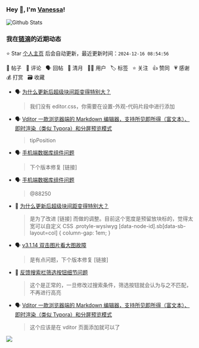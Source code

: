 ### Hey 👋, I'm [Vanessa](http://vanessa.b3log.org/)!

![Github Stats](https://github-readme-stats.vercel.app/api?username=Vanessa219&show_icons=true)

<!--events start -->

### 我在[链滴](https://ld246.com)的近期动态

⭐️ Star [个人主页](https://github.com/Vanessa219/Vanessa219) 后会自动更新，最近更新时间：`2024-12-16 08:54:56`

📝 帖子 &nbsp; 💬 评论 &nbsp; 🗣 回帖 &nbsp; 🌙 清月 &nbsp; 👨‍💻 用户 &nbsp; 🏷️ 标签 &nbsp; ⭐️ 关注 &nbsp; 👍 赞同 &nbsp; 💗 感谢 &nbsp; 💰 打赏 &nbsp; 🗃 收藏

* 🗣 [为什么更新后超级块间距变得特别大？](https://ld246.com/article/1733980600936/comment/1734142781657#comments)

  > 我们没有 editor.css，你需要在设置-外观-代码片段中进行添加
* 🗣 [Vditor 一款浏览器端的 Markdown 编辑器，支持所见即所得（富文本）、即时渲染（类似 Typora）和分屏预览模式](https://ld246.com/article/1549638745630/comment/1734059063620#comments)

  > tipPosition
* 🗣 [手机端数据库组件问题](https://ld246.com/article/1734018624070/comment/1734071287787#comments)

  > 下个版本修复 [链接]
* 🗣 [手机端数据库组件问题](https://ld246.com/article/1734018624070/comment/1734020666837#comments)

  > @88250
* 💬 [为什么更新后超级块间距变得特别大？](https://ld246.com/article/1733980600936/comment/1734051696430#comments)

  > 是为了改进 [链接] 而做的调整。目前这个宽度是预留放块标的，觉得太宽可以自定义 CSS .protyle-wysiwyg [data-node-id].sb[data-sb-layout=col] { column-gap: 1em; }
* 🗣 [v3.1.14 双击图片看大图故障](https://ld246.com/article/1733317172812/comment/1733962912086#comments)

  > 是有点问题，下个版本修复 [链接]
* 💬 [反馈搜索栏筛选按钮细节问题](https://ld246.com/article/1733839904626/comment/1733883159201#comments)

  > 这个是正常的，一旦修改过搜索条件，筛选按钮就会认为与之不匹配，不再进行高亮
* 🗣 [Vditor 一款浏览器端的 Markdown 编辑器，支持所见即所得（富文本）、即时渲染（类似 Typora）和分屏预览模式](https://ld246.com/article/1549638745630/comment/1733715055554#comments)

  > 这个应该是在 vditor 页面添加就可以了


<!--events end -->

<a title="Hits" target="_blank" href="https://github.com/Vanessa219/Vanessa219"><img src="https://hits.b3log.org/Vanessa219/Vanessa219.svg"></a>
